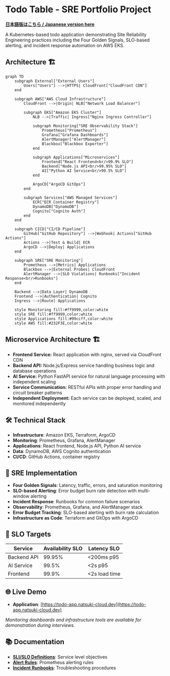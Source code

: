 # Todo Table - SRE Portfolio Project

**[日本語版はこちら / Japanese version here](./README_JP.md)**

A Kubernetes-based todo application demonstrating Site Reliability Engineering practices including the Four Golden Signals, SLO-based alerting, and incident response automation on AWS EKS.

## Architecture 🏗️

```mermaid
graph TD
    subgraph External["External Users"]
        Users["Users"] -->|HTTPS| CloudFront["CloudFront CDN"]
    end
    
    subgraph AWS["AWS Cloud Infrastructure"]
        CloudFront -->|Origin| NLB["Network Load Balancer"]
        
        subgraph EKS["Amazon EKS Cluster"]
            NLB -->|Traffic| Ingress["Nginx Ingress Controller"]
            
            subgraph Monitoring["SRE Observability Stack"]
                Prometheus["Prometheus"] 
                Grafana["Grafana Dashboards"]
                AlertManager["AlertManager"]
                Blackbox["Blackbox Exporter"]
            end
            
            subgraph Applications["Microservices"]
                Frontend["React Frontend<br/>99.9% SLO"]
                Backend["Node.js API<br/>99.95% SLO"] 
                AI["Python AI Service<br/>99.5% SLO"]
            end
            
            ArgoCD["ArgoCD GitOps"]
        end
        
        subgraph Services["AWS Managed Services"]
            ECR["ECR Container Registry"]
            DynamoDB["DynamoDB"]
            Cognito["Cognito Auth"]
        end
    end
    
    subgraph CICD["CI/CD Pipeline"]
        GitHub["GitHub Repository"] -->|Webhook| Actions["GitHub Actions"]
        Actions -->|Test & Build| ECR
        ArgoCD -->|Deploy| Applications
    end
    
    subgraph SRE["SRE Monitoring"]
        Prometheus -->|Metrics| Applications
        Blackbox -->|External Probes| CloudFront
        AlertManager -->|SLO Violations| Runbooks["Incident Response<br/>Runbooks"]
    end
    
    Backend -->|Data Layer| DynamoDB
    Frontend -->|Authentication| Cognito
    Ingress -->|Route| Applications
    
    style Monitoring fill:#ff9999,color:white
    style SRE fill:#ff9999,color:white
    style Applications fill:#99ccff,color:white
    style AWS fill:#232F3E,color:white
```

## Microservice Architecture 🏗️
- **Frontend Service:** React application with nginx, served via CloudFront CDN
- **Backend API:** Node.js/Express service handling business logic and database operations
- **AI Service:** Python FastAPI service for natural language processing with independent scaling
- **Service Communication:** RESTful APIs with proper error handling and circuit breaker patterns
- **Independent Deployment:** Each service can be deployed, scaled, and monitored independently

## 🛠️ Technical Stack

- **Infrastructure**: Amazon EKS, Terraform, ArgoCD
- **Monitoring**: Prometheus, Grafana, AlertManager
- **Applications**: React frontend, Node.js API, Python AI service
- **Data**: DynamoDB, AWS Cognito authentication
- **CI/CD**: GitHub Actions, container registry

## 🎯 SRE Implementation

- **Four Golden Signals**: Latency, traffic, errors, and saturation monitoring
- **SLO-based Alerting**: Error budget burn rate detection with multi-window alerting
- **Incident Response**: Runbooks for common failure scenarios
- **Observability**: Prometheus, Grafana, and AlertManager stack
- **Error Budget Tracking**: SLO-based alerting with burn rate calculation
- **Infrastructure as Code**: Terraform and GitOps with ArgoCD

## 🎯 SLO Targets

| Service | Availability SLO | Latency SLO |
|---------|-----------------|-------------|
| Backend API | 99.95% | <200ms p95 |
| AI Service | 99.5% | <2s p95 |
| Frontend | 99.9% | <2s load time |

## 🌐 Live Demo

- **Application**: [https://todo-app.natsuki-cloud.dev](https://todo-app.natsuki-cloud.dev)

*Monitoring dashboards and infrastructure tools are available for demonstration during interviews.*

## 📚 Documentation

- **[SLI/SLO Definitions](./infra/k8s/app-base/sre-slis-slos.yaml)**: Service level objectives
- **[Alert Rules](./infra/k8s/app-base/sre-alert-rules.yaml)**: Prometheus alerting rules
- **[Incident Runbooks](./infra/k8s/app-base/sre-runbooks.yaml)**: Troubleshooting procedures